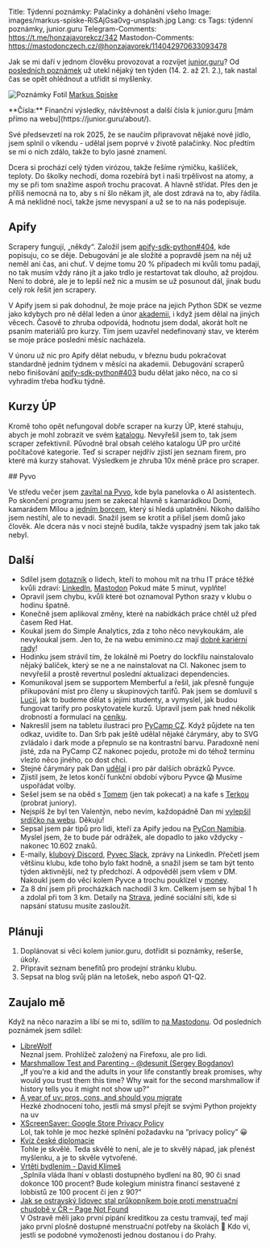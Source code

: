 Title: Týdenní poznámky: Palačinky a dohánění všeho
Image: images/markus-spiske-RiSAjGsa0vg-unsplash.jpg
Lang: cs
Tags: týdenní poznámky, junior.guru
Telegram-Comments: https://t.me/honzajavorekcz/342
Mastodon-Comments: https://mastodonczech.cz/@honzajavorek/114042970633093478

Jak se mi daří v jednom člověku provozovat a rozvíjet [junior.guru](https://junior.guru/)?
Od [posledních poznámek]({filename}2025-02-14_tydenni-poznamky-schuzky-krkonose-scrapery.md) už utekl nějaký ten týden (14. 2. až 21. 2.), tak nastal čas se opět ohlédnout a utřídit si myšlenky.

![Poznámky]({static}/images/markus-spiske-RiSAjGsa0vg-unsplash.jpg)
Fotil [Markus Spiske](https://unsplash.com/@markusspiske)

<div class="alert alert-warning" role="alert" markdown="1">
**Čísla:** Finanční výsledky, návštěvnost a další čísla k junior.guru [mám přímo na webu](https://junior.guru/about/).
</div>

Své předsevzetí na rok 2025, že se naučím připravovat nějaké nové jídlo, jsem splnil o víkendu - udělal jsem poprvé v životě palačinky. Noc předtím se mi o nich zdálo, takže to bylo jasné znamení.

Dcera si prochází celý týden virózou, takže řešíme rýmičku, kašlíček, teploty. Do školky nechodí, doma rozebírá byt i naši trpělivost na atomy, a my se při tom snažíme aspoň trochu pracovat. A hlavně střídat. Přes den je příliš nemocná na to, aby s ní šlo někam jít, ale dost zdravá na to, aby řádila. A má neklidné noci, takže jsme nevyspaní a už se to na nás podepisuje.

## Apify

Scrapery fungují, „někdy“. Založil jsem [apify-sdk-python#404](https://github.com/apify/apify-sdk-python/issues/404), kde popisuju, co se děje. Debugování je ale složité a popravdě jsem na něj už neměl ani čas, ani chuť. V dejme tomu 20 % případech mi kvůli tomu padají, no tak musím vždy ráno jít a jako trdlo je restartovat tak dlouho, až projdou. Není to dobré, ale je to lepší než nic a musím se už posunout dál, jinak budu celý rok řešit jen scrapery.

V Apify jsem si pak dohodnul, že moje práce na jejich Python SDK se vezme jako kdybych pro ně dělal leden a únor [akademii](https://docs.apify.com/academy), i když jsem dělal na jiných věcech. Časově to zhruba odpovídá, hodnotu jsem dodal, akorát holt ne psaním materiálů pro kurzy. Tím jsem uzavřel nedefinovaný stav, ve kterém se moje práce poslední měsíc nacházela.

V únoru už nic pro Apify dělat nebudu, v březnu budu pokračovat standardně jedním týdnem v měsíci na akademii. Debugování scraperů nebo finišování [apify-sdk-python#403](https://github.com/apify/apify-sdk-python/pull/403) budu dělat jako něco, na co si vyhradím třeba hoďku týdně.

## Kurzy ÚP

Kromě toho opět nefungoval dobře scraper na kurzy ÚP, které stahuju, abych je mohl zobrazit ve svém [katalogu](https://junior.guru/courses/). Nevyřešil jsem to, tak jsem scraper zefektivnil. Původně bral obsah celého katalogu ÚP pro určité počítačové kategorie. Teď si scraper nejdřív zjistí jen seznam firem, pro které má kurzy stahovat. Výsledkem je zhruba 10x méně práce pro scraper.

## Pyvo

Ve středu večer jsem [zavítal na Pyvo](https://mastodonczech.cz/@honzajavorek/114032312867593195), kde byla panelovka o AI asistentech. Po skončení programu jsem se zakecal hlavně s kamarádkou Domi, kamarádem Mílou a [jedním borcem](https://www.linkedin.com/in/carmaine-falcone/), který si hledá uplatnění. Nikoho dalšího jsem nestihl, ale to nevadí. Snažil jsem se krotit a přišel jsem domů jako člověk. Ale dcera nás v noci stejně budila, takže vyspadný jsem tak jako tak nebyl.

## Další

-   Sdílel jsem [dotazník](https://forms.gle/uhaXfHKgDDRisu7Z8) o lidech, kteří to mohou mít na trhu IT práce těžké kvůli zdraví: [LinkedIn](https://www.linkedin.com/posts/honzajavorek_juniorguru-zdravaed-psychickaezzdravaed-activity-7297652024525942784-xAhK/?rcm=ACoAAACB93ABHHj4UI2winetGMZHboHlZIZojJA), [Mastodon](https://mastodonczech.cz/@honzajavorek/114025858110400887) Pokud máte 5 minut, vyplňte!
-   Opravil jsem chybu, kvůli které bot oznamoval Python srazy v klubu o hodinu špatně.
-   Konečně jsem aplikoval změny, které na nabídkách práce chtěl už před časem Red Hat.
-   Koukal jsem do Simple Analytics, zda z toho něco nevykoukám, ale nevykoukal jsem. Jen to, že na webu emimino.cz mají [dobré kariérní rady](https://mastodonczech.cz/@honzajavorek/114035803043399628)!
-   Hodinku jsem strávil tím, že lokálně mi Poetry do lockfilu nainstalovalo nějaký balíček, který se ne a ne nainstalovat na CI. Nakonec jsem to nevyřešil a prostě revertnul poslední aktualizaci dependencies.
-   Komunikoval jsem se supportem Memberful a řešil, jak přesně funguje přikupování míst pro členy u skupinových tarifů. Pak jsem se domluvil s [Lucií](https://www.dokazesprogramovat.cz/), jak to budeme dělat s jejími studenty, a vymyslel, jak budou fungovat tarify pro poskytovatele kurzů. Upravil jsem pak hned několik drobností a formulací na [ceníku](https://junior.guru/love/).
-   Nakreslil jsem na tabletu ilustraci pro [PyCamp CZ](https://pycamp.cz/). Když půjdete na ten odkaz, uvidíte to. Dan Srb pak ještě udělal nějaké čárymáry, aby to SVG zvládalo i dark mode a přepnulo se na kontrastní barvu. Paradoxně není jisté, zda na PyCamp CZ nakonec pojedu, protože mi do téhož termínu vlezlo něco jiného, co dost chci.
-   Stejné čárymáry pak Dan [udělal](https://github.com/pyvec/docs.pyvec.org/pull/407) i pro pár dalších obrázků Pyvce.
-   Zjistil jsem, že letos končí funkční období výboru Pyvce 😱 Musíme uspořádat volby.
-   Sešel jsem se na oběd s [Tomem](https://www.linkedin.com/in/tomas-votruba/) (jen tak pokecat) a na kafe s [Terkou](https://www.linkedin.com/in/tereza-vankova/) (probrat juniory).
-   Nejspíš že byl ten Valentýn, nebo nevím, každopádně Dan mi [vylepšil srdíčko na webu](https://github.com/juniorguru/junior.guru/pull/1505). Děkuju!
-   Sepsal jsem pár tipů pro lidi, kteří za Apify jedou na [PyCon Namibia](https://na.pycon.org/). Myslel jsem, že to bude pár odrážek, ale dopadlo to jako vždycky - nakonec 10.602 znaků.
-   E-maily, [klubový Discord](https://junior.guru/club/), [Pyvec Slack](https://docs.pyvec.org/operations/support.html#sit-kontaktu), zprávy na LinkedIn. Přečetl jsem většinu klubu, kde toho bylo fakt hodně, a snažil jsem se tam být tento týden aktivnější, než ty předchozí. A odpověděl jsem všem v DM. Nakoukl jsem do věcí kolem Pyvce a trochu pouklízel v [money](https://github.com/pyvec/money/).
-   Za 8 dní jsem při procházkách nachodil 3 km. Celkem jsem se hýbal 1 h a zdolal při tom 3 km.
    Detaily na [Strava](https://www.strava.com/athletes/31242569), jediné sociální síti, kde si napsání statusu musíte zasloužit.

## Plánuji

1.  Doplánovat si věci kolem junior.guru, dotřídit si poznámky, rešerše, úkoly.
2.  Připravit seznam benefitů pro prodejní stránku klubu.
3.  Sepsat na blog svůj plán na letošek, nebo aspoň Q1-Q2.

## Zaujalo mě

Když na něco narazím a líbí se mi to, sdílím to [na Mastodonu](https://mastodonczech.cz/@honzajavorek).
Od posledních poznámek jsem sdílel:

- [LibreWolf](https://librewolf.net/)<br>Neznal jsem. Prohlížeč založený na Firefoxu, ale pro lidi.
- [Marshmallow Test and Parenting - @desunit (Sergey Bogdanov)](https://desunit.com/blog/marshmallow-test-and-parenting/)<br>„If you’re a kid and the adults in your life constantly break promises, why would you trust them this time? Why wait for the second marshmallow if history tells you it might not show up?“
- [A year of uv: pros, cons, and should you migrate](https://www.bitecode.dev/p/a-year-of-uv-pros-cons-and-should)<br>Hezké zhodnocení toho, jestli má smysl přejít se svými Python projekty na uv
- [XScreenSaver: Google Store Privacy Policy](https://www.jwz.org/xscreensaver/google.html)<br>Lol, tak tohle je moc hezké splnění požadavku na “privacy policy” 😀
- [Kvíz české diplomacie](https://dobronebozlo.cz/)<br>Tohle je skvělé. Teda skvělé to není, ale je to skvělý nápad, jak přenést myšlenku, a je to skvěle vytvořené.
- [Vrtěti bydlením - David Klimeš](https://davidklimes.cz/newsletter/223)<br>„Splnila vláda lhaní v oblasti dostupného bydlení na 80, 90 či snad dokonce 100 procent? Bude kolegium ministra financí sestavené z lobbistů ze 100 procent či jen z 90?“
- [Jak se ostravský lidovec stal průkopníkem boje proti menstruační chudobě v ČR – Page Not Found](https://pagenotfound.cz/clanek/jak-se-ostravsky-lidovec-stal-prukopnikem-boje-proti-menstruacni-chudobe-v-cr)<br>V Ostravě měli jako první pípání kreditkou za cestu tramvají, teď mají jako první plošně dostupné menstruační potřeby na školách 👏 Kdo ví, jestli se podobné vymoženosti jednou dostanou i do Prahy.
